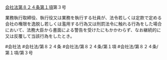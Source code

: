 [会社法第８２４条第１項](会社法＿＿＿＿第８２４条第１項)第３号

業務執行取締役、執行役又は業務を執行する社員が、法令若しくは定款で定める会社の権限を逸脱し若しくは濫用する行為又は刑罰法令に触れる行為をした場合において、法務大臣から書面による警告を受けたにもかかわらず、なお継続的に又は反覆して当該行為をしたとき。


#会社法
#会社法/第８２４条
#会社法/第８２４条/第１項
#会社法/第８２４条/第１項/第３号
